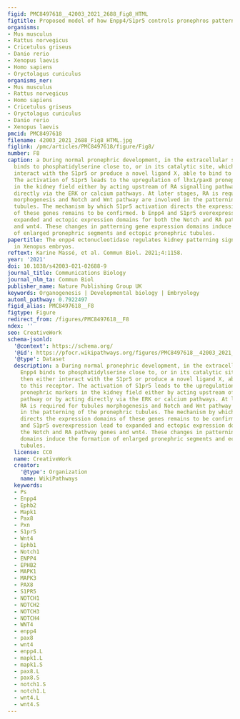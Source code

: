 ```yaml
---
figid: PMC8497618__42003_2021_2688_Fig8_HTML
figtitle: Proposed model of how Enpp4/S1pr5 controls pronephros patterning
organisms:
- Mus musculus
- Rattus norvegicus
- Cricetulus griseus
- Danio rerio
- Xenopus laevis
- Homo sapiens
- Oryctolagus cuniculus
organisms_ner:
- Mus musculus
- Rattus norvegicus
- Homo sapiens
- Cricetulus griseus
- Oryctolagus cuniculus
- Danio rerio
- Xenopus laevis
pmcid: PMC8497618
filename: 42003_2021_2688_Fig8_HTML.jpg
figlink: /pmc/articles/PMC8497618/figure/Fig8/
number: F8
caption: a During normal pronephric development, in the extracellular space, Enpp4
  binds to phosphatidylserine close to, or in its catalytic site, which can then either
  interact with the S1pr5 or produce a novel ligand X, able to bind to this receptor.
  The activation of S1pr5 leads to the upregulation of lhx1/pax8 pronephric markers
  in the kidney field either by acting upstream of RA signalling pathway or by acting
  directly via the ERK or calcium pathways. At later stages, RA is required for tubules
  morphogenesis and Notch and Wnt pathway are involved in the patterning of the pronephric
  tubules. The mechanism by which S1pr5 activation directs the expression domains
  of these genes remains to be confirmed. b Enpp4 and S1pr5 overexpression lead to
  expanded and ectopic expression domains for both the Notch and RA pathway genes
  and wnt4. These changes in patterning gene expression domains induce the formation
  of enlarged pronephric segments and ectopic pronephric tubules.
papertitle: The enpp4 ectonucleotidase regulates kidney patterning signalling networks
  in Xenopus embryos.
reftext: Karine Massé, et al. Commun Biol. 2021;4:1158.
year: '2021'
doi: 10.1038/s42003-021-02688-9
journal_title: Communications Biology
journal_nlm_ta: Commun Biol
publisher_name: Nature Publishing Group UK
keywords: Organogenesis | Developmental biology | Embryology
automl_pathway: 0.7922497
figid_alias: PMC8497618__F8
figtype: Figure
redirect_from: /figures/PMC8497618__F8
ndex: ''
seo: CreativeWork
schema-jsonld:
  '@context': https://schema.org/
  '@id': https://pfocr.wikipathways.org/figures/PMC8497618__42003_2021_2688_Fig8_HTML.html
  '@type': Dataset
  description: a During normal pronephric development, in the extracellular space,
    Enpp4 binds to phosphatidylserine close to, or in its catalytic site, which can
    then either interact with the S1pr5 or produce a novel ligand X, able to bind
    to this receptor. The activation of S1pr5 leads to the upregulation of lhx1/pax8
    pronephric markers in the kidney field either by acting upstream of RA signalling
    pathway or by acting directly via the ERK or calcium pathways. At later stages,
    RA is required for tubules morphogenesis and Notch and Wnt pathway are involved
    in the patterning of the pronephric tubules. The mechanism by which S1pr5 activation
    directs the expression domains of these genes remains to be confirmed. b Enpp4
    and S1pr5 overexpression lead to expanded and ectopic expression domains for both
    the Notch and RA pathway genes and wnt4. These changes in patterning gene expression
    domains induce the formation of enlarged pronephric segments and ectopic pronephric
    tubules.
  license: CC0
  name: CreativeWork
  creator:
    '@type': Organization
    name: WikiPathways
  keywords:
  - Ps
  - Enpp4
  - Ephb2
  - Mapk1
  - Pax8
  - Pxn
  - S1pr5
  - Wnt4
  - Ephb1
  - Notch1
  - ENPP4
  - EPHB2
  - MAPK1
  - MAPK3
  - PAX8
  - S1PR5
  - NOTCH1
  - NOTCH2
  - NOTCH3
  - NOTCH4
  - WNT4
  - enpp4
  - pax8
  - wnt4
  - enpp4.L
  - mapk1.L
  - mapk1.S
  - pax8.L
  - pax8.S
  - notch1.S
  - notch1.L
  - wnt4.L
  - wnt4.S
---
```

